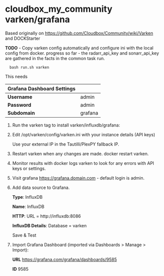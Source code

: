 # cloudbox_my_community varken/grafana

Based originally on https://github.com/Cloudbox/Community/wiki/Varken and DOCKStarter

**TODO** - Copy varken config automatically and configure ini with the local config from docker.
progress so far - the radarr_api_key and sonarr_api_key are gathered in the facts in the common task run.

```
  bash run.sh varken
   ```

This needs

| Grafana Dashboard Settings |    |
|---|---|
|**Username**| admin  |
|**Password**| admin  |
|**Subdomain**| grafana |

1. Run the varken tag to install varken/influxdb/grafana:

2. Edit /opt/varken/config/varken.ini with your instance details (API keys)

   Use your external IP in the Tautilli/PlexPY fallback IP.

3. Restart varken when any changes are made. docker restart varken.

4. Monitor results with docker logs varken to look for any errors with API keys or settings.

5. Visit grafana https://grafana.domain.com - default login is admin.

6. Add data source to Grafana.

   **Type**: InfluxDB 

   **Name**: InfluxDB

   **HTTP**: URL = http://influxdb:8086

   **InfluxDB Details**: Database = varken

   Save & Test

7. Import Grafana Dashboard  (imported via Dashboards > Manage > Import):
  
   **URL** https://grafana.com/grafana/dashboards/9585
  
   **ID** 9585
  